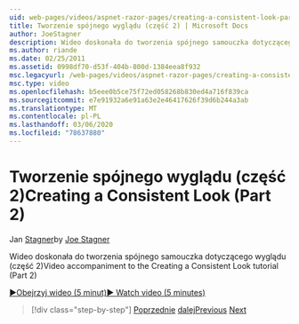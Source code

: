 ```yaml
---
uid: web-pages/videos/aspnet-razor-pages/creating-a-consistent-look-part-2
title: Tworzenie spójnego wyglądu (część 2) | Microsoft Docs
author: JoeStagner
description: Wideo doskonała do tworzenia spójnego samouczka dotyczącego wyglądu (część 2)
ms.author: riande
ms.date: 02/25/2011
ms.assetid: 0998df70-d53f-404b-800d-1384eea8f932
msc.legacyurl: /web-pages/videos/aspnet-razor-pages/creating-a-consistent-look-part-2
msc.type: video
ms.openlocfilehash: b5eee0b5ce75f72ed058268b830ed4a716f839ca
ms.sourcegitcommit: e7e91932a6e91a63e2e46417626f39d6b244a3ab
ms.translationtype: MT
ms.contentlocale: pl-PL
ms.lasthandoff: 03/06/2020
ms.locfileid: "78637880"
---
```

# <a name="creating-a-consistent-look-part-2"></a><span data-ttu-id="1fe6e-103">Tworzenie spójnego wyglądu (część 2)</span><span class="sxs-lookup"><span data-stu-id="1fe6e-103">Creating a Consistent Look (Part 2)</span></span>

<span data-ttu-id="1fe6e-104">Jan [Stagner](https://github.com/JoeStagner)</span><span class="sxs-lookup"><span data-stu-id="1fe6e-104">by [Joe Stagner](https://github.com/JoeStagner)</span></span>

<span data-ttu-id="1fe6e-105">Wideo doskonała do tworzenia spójnego samouczka dotyczącego wyglądu (część 2)</span><span class="sxs-lookup"><span data-stu-id="1fe6e-105">Video accompaniment to the Creating a Consistent Look tutorial (Part 2)</span></span>

<span data-ttu-id="1fe6e-106">[&#9654;Obejrzyj wideo (5 minut)](https://channel9.msdn.com/Blogs/ASP-NET-Site-Videos/creating-a-consistent-look-(part-2))</span><span class="sxs-lookup"><span data-stu-id="1fe6e-106">[&#9654; Watch video (5 minutes)](https://channel9.msdn.com/Blogs/ASP-NET-Site-Videos/creating-a-consistent-look-(part-2))</span></span>

> [!div class="step-by-step"]
> <span data-ttu-id="1fe6e-107">[Poprzednie](creating-a-consistent-look-part-1.md)
> [dalej](working-with-forms-part-1.md)</span><span class="sxs-lookup"><span data-stu-id="1fe6e-107">[Previous](creating-a-consistent-look-part-1.md)
[Next](working-with-forms-part-1.md)</span></span>
